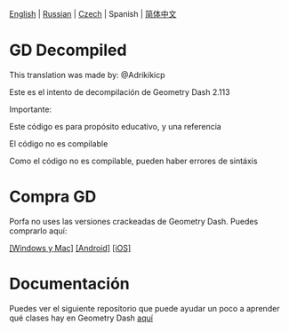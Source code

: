 [English](README.md) | [Russian](README-RU.md) | [Czech](README-CZ.md) | Spanish | [简体中文](README-CN.md)

# GD Decompiled

This translation was made by: @Adrikikicp

Este es el intento de decompilación de Geometry Dash 2.113

Importante:

Este código es para propósito educativo, y una referencia

El código no es compilable

Como el código no es compilable, pueden haber errores de sintáxis


# Compra GD

Porfa no uses las versiones crackeadas de Geometry Dash. Puedes comprarlo aquí:

[[Windows y Mac]](https://store.steampowered.com/app/322170/Geometry_Dash/)
[[Android]](https://play.google.com/store/apps/details?id=com.robtopx.geometryjump)
[[iOS]](https://apps.apple.com/us/app/geometry-dash/id625334537)



# Documentación

Puedes ver el siguiente repositorio que puede ayudar un poco a aprender qué clases hay en Geometry Dash 
[aquí](https://github.com/Wyliemaster/gd.docs)
